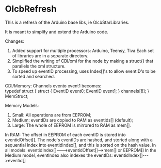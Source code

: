 # OlcbRefresh
This is a refresh of the Arduino base libs, ie OlcbStarLibraries.  

It is meant to simplify and extend the Arduino code.

Changes: 
1. Added support for multiple processors: Arduino, Teensy, Tiva
     Each set of libraries are in a separate directory.
2. Simplified the writing of CDI/xml for the node
    by making a struct{} that parallels the xml structure.   
3. To speed up eventID processing, 
    uses Index[]'s to allow eventID's to be sorted and searched.  

CDI/Memory:
    <cdi>
        <group replication='8'>
        <name>Channels</name>
            <eventid><name>evento</name></eventid>
            <eventid><name>event1</name></eventid>
        </group>
    </cdi>
becomes:    
    typedef struct {
        struct {
            EventID event0;
            EventID event1;
        } channels[8];
    } MemStruct;

Memory Models:
1. Small: All operations are from EEPROM;
2. Medium: eventIDs are copied to RAM as eventids[] (default);
3. Large:  The whole of EEPROM is mirrored to RAM as mem[].

In RAM:
The offset in EEPROM of each eventID is stored into eventidOffset[].
The node's eventIDs are hashed, and storied along with a sequential index into eventidIndex[],
  and this is sorted on the hash value. 
In all models: 
        eventidIndex[]--->eventidOffset[]-->mem[] or EEPROM[]
In the Medium model, eventIndex also indexes the eventIDs:
        eventidIndex[]--->eventid[]



    